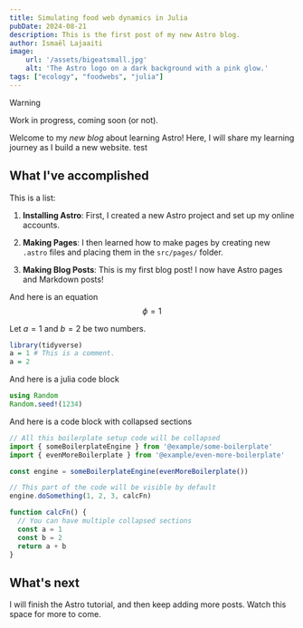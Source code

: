 ```yaml
---
title: Simulating food web dynamics in Julia
pubDate: 2024-08-21
description: This is the first post of my new Astro blog.
author: Ismaël Lajaaiti
image:
    url: '/assets/bigeatsmall.jpg'
    alt: 'The Astro logo on a dark background with a pink glow.'
tags: ["ecology", "foodwebs", "julia"]
---
```


> [!warning]
> Work in progress, coming soon (or not).

Welcome to my _new blog_ about learning Astro! Here, I will share my learning journey as I build a new website.
test

## What I've accomplished

This is a list: 
1. **Installing Astro**: First, I created a new Astro project and set up my online accounts.

2. **Making Pages**: I then learned how to make pages by creating new `.astro` files and placing them in the `src/pages/` folder.

3. **Making Blog Posts**: This is my first blog post! I now have Astro pages and Markdown posts!

And here is an equation 
$$
\phi = 1 
$$

Let $a=1$ and $b=2$ be two numbers.

```r "a" 
library(tidyverse)
a = 1 # This is a comment.
a = 2
```

And here is a julia code block

```julia
using Random
Random.seed!(1234)
```

And here is a code block with collapsed sections

```js collapse={1-5, 12-14}
// All this boilerplate setup code will be collapsed
import { someBoilerplateEngine } from '@example/some-boilerplate'
import { evenMoreBoilerplate } from '@example/even-more-boilerplate'

const engine = someBoilerplateEngine(evenMoreBoilerplate())

// This part of the code will be visible by default
engine.doSomething(1, 2, 3, calcFn)

function calcFn() {
  // You can have multiple collapsed sections
  const a = 1
  const b = 2
  return a + b
}
```

## What's next

I will finish the Astro tutorial, and then keep adding more posts. Watch this space for more to come.
